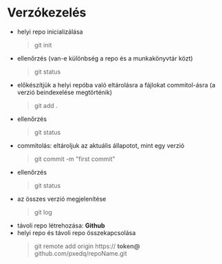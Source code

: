 # Verzókezelés

- helyi repo inicializálása
    > git init
- ellenőrzés (van-e különbség a repo és a munkakönyvtár közt)
    > git status
- előkészítjük a helyi repóba való eltárolásra a fájlokat commitol-ásra (a verzió beindexelése megtörténik)
    > git add .
- ellenőrzés
    > git status
- commitolás: eltároljuk az aktuális állapotot, mint egy verzió
    > git commit -m "first commit"
- ellenőrzés
    > git status
- az összes verzió megjelenítése
    > git log
- távoli repo létrehozása: **Github**
- helyi repo és távoli repo összekapcsolása
    > git remote add origin https:// **token@** github.com/pxedq/repoName.git